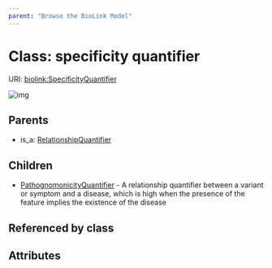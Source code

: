 ```yaml
---
parent: "Browse the BioLink Model"
---
```



# Class: specificity quantifier




URI: [biolink:SpecificityQuantifier](https://w3id.org/biolink/vocab/SpecificityQuantifier)

![img](images/SpecificityQuantifier.png)

## Parents

 *  is_a: [RelationshipQuantifier](RelationshipQuantifier.md)

## Children

 * [PathognomonicityQuantifier](PathognomonicityQuantifier.md) - A relationship quantifier between a variant or symptom and a disease, which is high when the presence of the feature implies the existence of the disease

## Referenced by class


## Attributes

